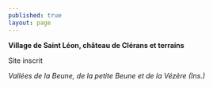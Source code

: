 ```yaml
---
published: true
layout: page
---
```



**Village de Saint Léon, château de Clérans et terrains**

Site inscrit

_Vallées de la Beune, de la petite Beune et de la Vézère (Ins.)_
